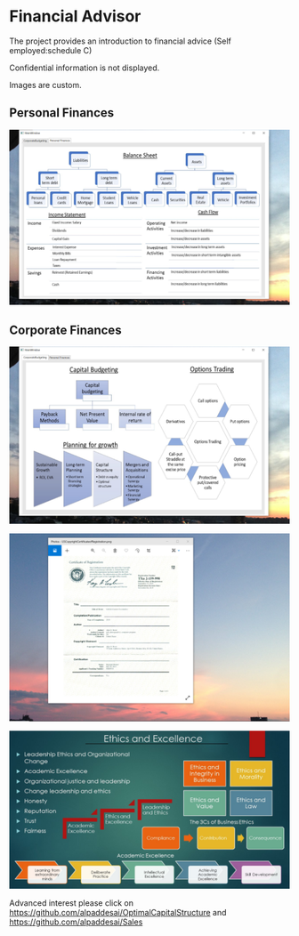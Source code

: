 # Financial Advisor

The project provides an introduction to financial advice (Self employed:schedule C) 

Confidential information is not displayed.

Images are custom.

## Personal Finances
![image](PersonalFinances.png)

## Corporate Finances
![image](CorporateBudgeting.png)

![image](USCopyrightCertificate.png)

![image](Ethics.jpg)

Advanced interest please click on https://github.com/alpaddesai/OptimalCapitalStructure and  https://github.com/alpaddesai/Sales
